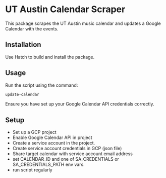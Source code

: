 # UT Austin Calendar Scraper

This package scrapes the UT Austin music calendar and updates a Google Calendar with the events.

## Installation

Use Hatch to build and install the package.

## Usage

Run the script using the command:

```bash
update-calendar
```

Ensure you have set up your Google Calendar API credentials correctly.


## Setup

- Set up a GCP project
- Enable Google Calendar API in project
- Create a service account in the project.
- Create service account credentials in GCP (json file)
- Share target calendar with service account email address
- set CALENDAR_ID and one of SA_CREDENTIALS or SA_CREDENTIALS_PATH env vars.
- run script regularly
